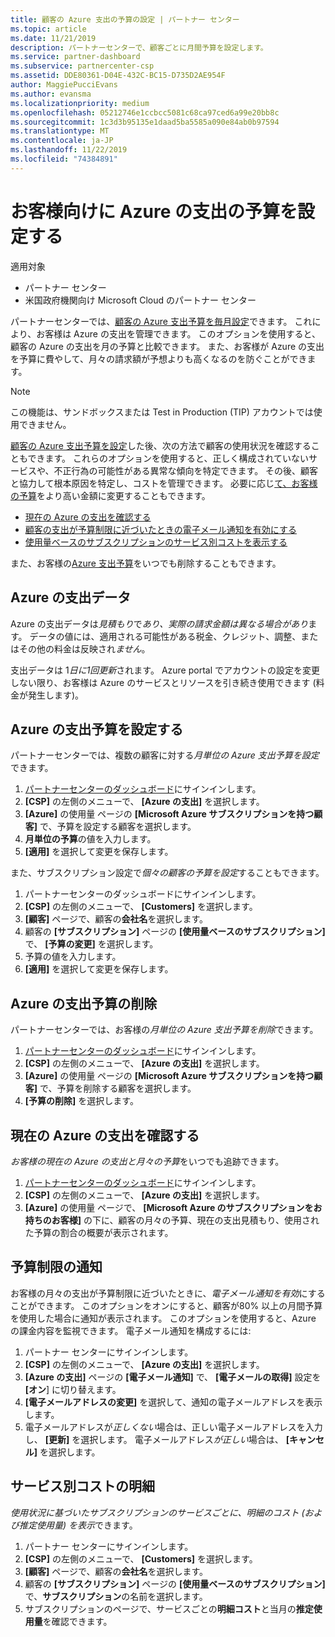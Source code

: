 ```yaml
---
title: 顧客の Azure 支出の予算の設定 | パートナー センター
ms.topic: article
ms.date: 11/21/2019
description: パートナーセンターで、顧客ごとに月間予算を設定します。
ms.service: partner-dashboard
ms.subservice: partnercenter-csp
ms.assetid: DDE80361-D04E-432C-BC15-D735D2AE954F
author: MaggiePucciEvans
ms.author: evansma
ms.localizationpriority: medium
ms.openlocfilehash: 05212746e1ccbcc5081c68ca97ced6a99e20bb8c
ms.sourcegitcommit: 1c3d3b95135e1daad5ba5585a090e84ab0b97594
ms.translationtype: MT
ms.contentlocale: ja-JP
ms.lasthandoff: 11/22/2019
ms.locfileid: "74384891"
---
```

# <a name="set-an-azure-spending-budget-for-your-customers"></a>お客様向けに Azure の支出の予算を設定する

適用対象

- パートナー センター
- 米国政府機関向け Microsoft Cloud のパートナー センター

パートナーセンターでは、[顧客の Azure 支出予算を毎月設定](#set-azure-spending-budget)できます。 これにより、お客様は Azure の支出を管理できます。 このオプションを使用すると、顧客の Azure の支出を月の予算と比較できます。 また、お客様が Azure の支出を予算に費やして、月々の請求額が予想よりも高くなるのを防ぐことができます。


> [!NOTE]  
> この機能は、サンドボックスまたは Test in Production (TIP) アカウントでは使用できません。

[顧客の Azure 支出予算を設定](#set-azure-spending-budget)した後、次の方法で顧客の使用状況を確認することもできます。 これらのオプションを使用すると、正しく構成されていないサービスや、不正行為の可能性がある異常な傾向を特定できます。 その後、顧客と協力して根本原因を特定し、コストを管理できます。 必要に応じ[て、お客様の予算](#set-azure-spending-budget)をより高い金額に変更することもできます。

- [現在の Azure の支出を確認する](#check-current-azure-spending)
- [顧客の支出が予算制限に近づいたときの電子メール通知を有効にする](#notifications-for-budget-limits)
- [使用量ベースのサブスクリプションのサービス別コストを表示する](#itemized-costs-by-service)

また、お客様の[Azure 支出予算](#remove-azure-spending-budget)をいつでも削除することもできます。

## <a name="azure-spending-data"></a>Azure の支出データ

Azure の支出データは*見積もり*で*あり、実際の請求金額は異なる場合があり*ます。 データの値には、適用される可能性がある税金、クレジット、調整、またはその他の料金は反映され*ません*。

支出データは 1*日に1回更新*されます。 Azure portal でアカウントの設定を変更しない限り、お客様は Azure のサービスとリソースを引き続き使用できます (料金が発生します)。

## <a name="set-azure-spending-budget"></a>Azure の支出予算を設定する

パートナーセンターでは、複数の顧客に対する*月単位の Azure 支出予算を設定*できます。

1. [パートナーセンターのダッシュボード](https://partner.microsoft.com/dashboard/)にサインインします。
2. **[CSP]** の左側のメニューで、 **[Azure の支出]** を選択します。
3. **[Azure]** の使用量 ページの **[Microsoft Azure サブスクリプションを持つ顧客]** で、予算を設定する顧客を選択します。
4. **月単位の予算**の値を入力します。
5. **[適用]** を選択して変更を保存します。

また、サブスクリプション設定で*個々の顧客の予算を設定*することもできます。

1. パートナーセンターのダッシュボードにサインインします。
2. **[CSP]** の左側のメニューで、 **[Customers]** を選択します。
3. **[顧客]** ページで、顧客の**会社名**を選択します。
4. 顧客の **[サブスクリプション]** ページの **[使用量ベースのサブスクリプション]** で、 **[予算の変更]** を選択します。
5. 予算の値を入力します。
6. **[適用]** を選択して変更を保存します。

## <a name="remove-azure-spending-budget"></a>Azure の支出予算の削除

パートナーセンターでは、お客様の*月単位の Azure 支出予算を削除*できます。

1. [パートナーセンターのダッシュボード](https://partner.microsoft.com/dashboard/)にサインインします。
2. **[CSP]** の左側のメニューで、 **[Azure の支出]** を選択します。
3. **[Azure]** の使用量 ページの **[Microsoft Azure サブスクリプションを持つ顧客]** で、予算を削除する顧客を選択します。
4. **[予算の削除]** を選択します。

## <a name="check-current-azure-spending"></a>現在の Azure の支出を確認する

*お客様の現在の Azure の支出と月々の予算*をいつでも追跡できます。

1. [パートナーセンターのダッシュボード](https://partner.microsoft.com/dashboard/)にサインインします。
2. **[CSP]** の左側のメニューで、 **[Azure の支出]** を選択します。
3. **[Azure]** の使用量 ページで、 **[Microsoft Azure のサブスクリプションをお持ちのお客様]** の下に、顧客の月々の予算、現在の支出見積もり、使用された予算の割合の概要が表示されます。

## <a name="notifications-for-budget-limits"></a>予算制限の通知

お客様の月々の支出が予算制限に近づいたときに、*電子メール通知を有効*にすることができます。 このオプションをオンにすると、顧客が80% 以上の月間予算を使用した場合に通知が表示されます。 このオプションを使用すると、Azure の課金内容を監視できます。 電子メール通知を構成するには:

1. パートナー センターにサインインします。
2. **[CSP]** の左側のメニューで、 **[Azure の支出]** を選択します。
3. **[Azure の支出]** ページの **[電子メール通知]** で、 **[電子メールの取得]** 設定を **[オン**] に切り替えます。
4. **[電子メールアドレスの変更]** を選択して、通知の電子メールアドレスを表示します。
5. 電子メールアドレスが*正しくない*場合は、正しい電子メールアドレスを入力し、 **[更新]** を選択します。 電子メールアドレス*が正しい*場合は、 **[キャンセル]** を選択します。

## <a name="itemized-costs-by-service"></a>サービス別コストの明細

*使用状況に基づいたサブスクリプションのサービスごとに、明細のコスト (および推定使用量) を表示*できます。

1. パートナー センターにサインインします。
2. **[CSP]** の左側のメニューで、 **[Customers]** を選択します。
3. **[顧客]** ページで、顧客の**会社名**を選択します。
4. 顧客の **[サブスクリプション]** ページの **[使用量ベースのサブスクリプション]** で、**サブスクリプション**の名前を選択します。
5. サブスクリプションのページで、サービスごとの**明細コスト**と当月の**推定使用量**を確認できます。

